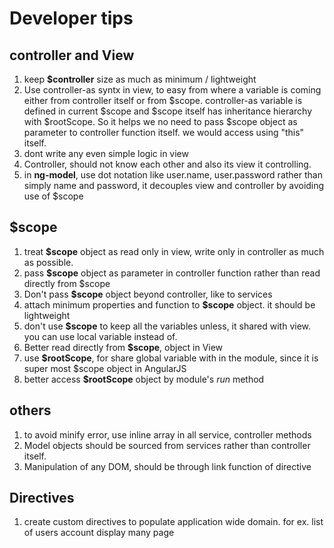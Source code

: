 # Developer tips

## controller and View

1. keep **$controller** size as much as minimum / lightweight
2. Use controller-as syntx in view, to easy from where a variable is coming either from controller itself or from $scope. controller-as variable is defined in current $scope and $scope itself has inheritance hierarchy with $rootScope. So it helps we no need to pass $scope object as parameter to controller function itself. we would access using "this" itself.
3. dont write any even simple logic in view
4. Controller, should not know each other and also its view it controlling.
5. in **ng-model**, use dot notation like user.name, user.password rather than simply name and password, it decouples view and controller by avoiding use of $scope

## $scope

1. treat **$scope** object as read only in view, write only in controller as much as possible.
2. pass **$scope** object as parameter in controller function rather than read directly from $scope
3. Don't pass **$scope** object beyond controller, like to services
8. attach minimum properties and function to **$scope** object. it should be lightweight
4. don't use **$scope** to keep all the variables unless, it shared with view. you can use local variable instead of.
5. Better read directly from **$scope**, object in View
6. use **$rootScope**, for share global variable with in the module, since it is super most $scope object in AngularJS
7. better access **$rootScope** object by module's _run_ method

## others

1. to avoid minify error, use inline array in all service, controller methods
2. Model objects should be sourced from services rather than controller itself.
3. Manipulation of any DOM, should be through link function of directive

## Directives ##

1. create custom directives to populate application wide domain. for ex. list of users account display many page

